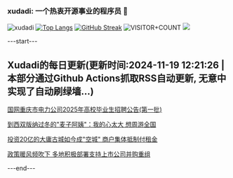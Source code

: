 ### xudadi: 一个热衷开源事业的程序员 👋

![xudadi](https://github-readme-stats-git-masterorgs-github-readme-stats-team.vercel.app/api?username=xudadi)
[![Top Langs](https://github-readme-stats.vercel.app/api/top-langs/?username=xudadi)](https://github.com/anuraghazra/github-readme-stats)
[![GitHub Streak](https://streak-stats.demolab.com?user=xudadi&locale=zh_Hans)](https://git.io/streak-stats)
![VISITOR+COUNT](https://komarev.com/ghpvc/?username=xudadi&label=VISITOR+COUNT)
![](https://raw.githubusercontent.com/xudadi/xudadi/main/assets/github-contribution-grid-snake.svg)


---start---

## Xudadi的每日更新(更新时间:2024-11-19 12:21:26 | 本部分通过Github Actions抓取RSS自动更新, 无意中实现了自动刷绿墙...)

[国网重庆市电力公司2025年高校毕业生招聘公告(第一批)](https://www.gongkaoleida.com/article/2198691)

[到西双版纳过冬的"麦子阿姨"：我的心太大 想周游全国](https://m.163.com/news/article/JHBHJPIQ0514D3UH.html)

[投资20亿的大庸古城如今成"空城" 商户集体抵制付租金](https://m.163.com/news/article/JHBH5HML0514R9P4.html)

[政策暖风频吹下 多地积极部署支持上市公司并购重组](https://m.163.com/news/article/JHBBP38C05198CJN.html)

---end---
